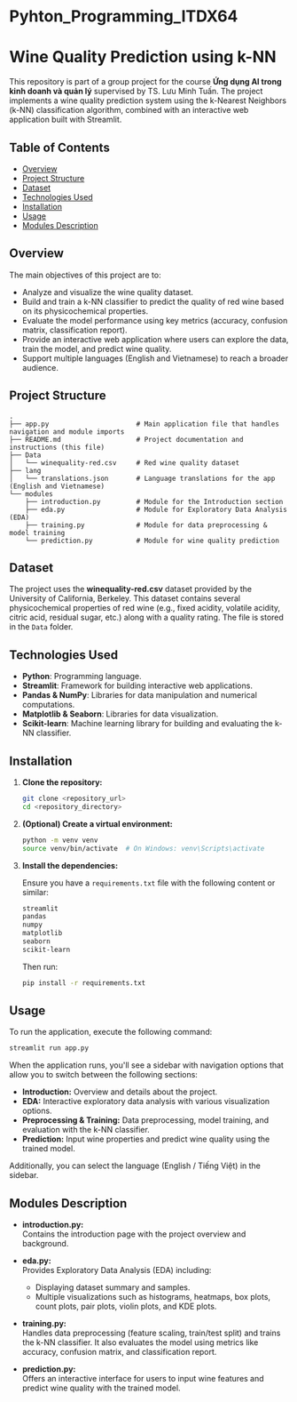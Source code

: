 # Pyhton_Programming_ITDX64
# Wine Quality Prediction using k-NN

This repository is part of a group project for the course **Ứng dụng AI trong kinh doanh và quản lý** supervised by TS. Lưu Minh Tuấn. The project implements a wine quality prediction system using the k-Nearest Neighbors (k-NN) classification algorithm, combined with an interactive web application built with Streamlit.

## Table of Contents
- [Overview](#overview)
- [Project Structure](#project-structure)
- [Dataset](#dataset)
- [Technologies Used](#technologies-used)
- [Installation](#installation)
- [Usage](#usage)
- [Modules Description](#modules-description)

## Overview

The main objectives of this project are to:
- Analyze and visualize the wine quality dataset.
- Build and train a k-NN classifier to predict the quality of red wine based on its physicochemical properties.
- Evaluate the model performance using key metrics (accuracy, confusion matrix, classification report).
- Provide an interactive web application where users can explore the data, train the model, and predict wine quality.
- Support multiple languages (English and Vietnamese) to reach a broader audience.

## Project Structure

```
.
├── app.py                      # Main application file that handles navigation and module imports
├── README.md                   # Project documentation and instructions (this file)
├── Data
│   └── winequality-red.csv     # Red wine quality dataset
├── lang
│   └── translations.json       # Language translations for the app (English and Vietnamese)
└── modules
    ├── introduction.py         # Module for the Introduction section
    ├── eda.py                  # Module for Exploratory Data Analysis (EDA)
    ├── training.py             # Module for data preprocessing & model training
    └── prediction.py           # Module for wine quality prediction
```

## Dataset

The project uses the **winequality-red.csv** dataset provided by the University of California, Berkeley. This dataset contains several physicochemical properties of red wine (e.g., fixed acidity, volatile acidity, citric acid, residual sugar, etc.) along with a quality rating. The file is stored in the `Data` folder.

## Technologies Used

- **Python**: Programming language.
- **Streamlit**: Framework for building interactive web applications.
- **Pandas & NumPy**: Libraries for data manipulation and numerical computations.
- **Matplotlib & Seaborn**: Libraries for data visualization.
- **Scikit-learn**: Machine learning library for building and evaluating the k-NN classifier.

## Installation

1. **Clone the repository:**

   ```bash
   git clone <repository_url>
   cd <repository_directory>
   ```

2. **(Optional) Create a virtual environment:**

   ```bash
   python -m venv venv
   source venv/bin/activate  # On Windows: venv\Scripts\activate
   ```

3. **Install the dependencies:**

   Ensure you have a `requirements.txt` file with the following content or similar:

   ```txt
   streamlit
   pandas
   numpy
   matplotlib
   seaborn
   scikit-learn
   ```

   Then run:

   ```bash
   pip install -r requirements.txt
   ```

## Usage

To run the application, execute the following command:

```bash
streamlit run app.py
```

When the application runs, you'll see a sidebar with navigation options that allow you to switch between the following sections:
- **Introduction:** Overview and details about the project.
- **EDA:** Interactive exploratory data analysis with various visualization options.
- **Preprocessing & Training:** Data preprocessing, model training, and evaluation with the k-NN classifier.
- **Prediction:** Input wine properties and predict wine quality using the trained model.

Additionally, you can select the language (English / Tiếng Việt) in the sidebar.

## Modules Description

- **introduction.py:**  
  Contains the introduction page with the project overview and background.

- **eda.py:**  
  Provides Exploratory Data Analysis (EDA) including:
  - Displaying dataset summary and samples.
  - Multiple visualizations such as histograms, heatmaps, box plots, count plots, pair plots, violin plots, and KDE plots.

- **training.py:**  
  Handles data preprocessing (feature scaling, train/test split) and trains the k-NN classifier. It also evaluates the model using metrics like accuracy, confusion matrix, and classification report.

- **prediction.py:**  
  Offers an interactive interface for users to input wine features and predict wine quality with the trained model.
